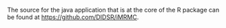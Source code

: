 The source for the java application that is at the core of the R package can be found at https://github.com/DIDSR/iMRMC.